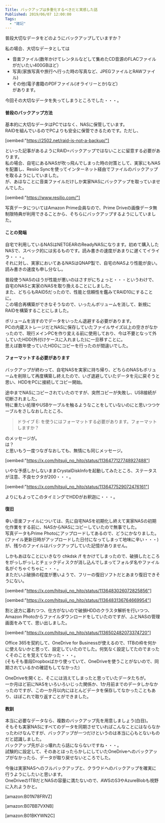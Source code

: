 ```yaml
---
Title: バックアップは多重化するべきだと実感した話
Published: 2019/06/07 12:00:00
Tags:
  - "雑記"
---
```

普段大切なデータをどのようにバックアップしていますか？  

私の場合、大切なデータとしては

* 音楽ファイル(数年かけてレンタルなどして集めたCD音源のFLACファイルがだいたい400GBほど）  
* 写真(家族写真や旅行へ行った時の写真など、JPEGファイルとRAWファイル)  
* その他(電子書籍のPDFファイル(オライリーとか)など)  
があります。  

今回その大切なデータを失ってしまうところでした・・・。  



#### 普段のバックアップ方法  
基本的に大切なデータはPCではなく、NASに保管しています。  
RAIDを組んでいるのでPCよりも安全に保管できるためです。ただし、

[oembed:"https://2502.net/raid-is-not-a-backup/"]

といった記事があるようにRAID=バックアップではないことに留意する必要があります。  
私の場合、自宅にあるNASが吹っ飛んでしまった時の対策として、実家にもNASを配置し、Resiio Syncを使ってインターネット経由でファイルのバックアップを取るようにしていました。  
が、あほなことに音楽ファイルだけしか実家NASにバックアップを取っていませんでした。  

[oembed:"https://www.resilio.com/"]

写真データについてはAmazon Prime会員なので、Prime Driveの画像データ無制限特典が利用できることから、そちらにバックアップするようにしていました。  

#### ことの発端  

自宅で利用しているNASはNETGEARのReadyNASになります。初めて購入したNASで、スペック的には劣るものです。読み書きの速度があまりに遅くてイライラ・・・。    
それに対し、実家においてあるNASはQNAP製で、自宅のNASより性能が良い。読み書きの速度も申し分なし。  

普段使うNASのほうが性能が悪いのはさすがにちょっと・・・というわけで、自宅のNASと実家のNASを取り換えることにしました。  
また、どちらもRAID5だったので、性能と信頼性を鑑みてRAID10にすることに。  
この場合再構築ができなそうなので、いったんボリュームを消して、新規にRAIDを構築することにしました。  

ボリュームを消すのでデータをいったん退避する必要があります。  
PCの内蔵ストレージだとNASに保存していたファイルサイズ以上の空きがなかったので、現行メインPCを作り変える前に使用しており、今は不要となって外していたHDD(外付けケースに入れました)に一旦移すことに。  
思えば数年使っていたHDDにコピーを行ったのが間違いでした。  

#### フォーマットする必要があります  
バックアップが終わって、自宅NASを実家に持ち帰り、どちらのNASもボリュームを削除して再度構築し終えたので、いざ退避していたデータを元に戻そうと思い、HDDをPCに接続してコピー開始。  

途中までNASにコピーされていたのですが、突然コピーが失敗し、USB接続が切断されました。  
特に重たい処理やUSBケーブルを触るようなことをしていないのにと思いつつケーブルをさしなおしたところ、  

> ドライブ E: を使うにはフォーマットする必要があります。フォーマットしますか？  

のメッセージが。  
は？  
と思いもう一度つなぎなおしても、無情にも同じメッセージ。  

[oembed:"https://x.com/hitsuji_no_hito/status/1136477127748927488"]

いやな予感しかしないままCrystalDiskInfoを起動してみたところ、ステータスが注意、不良セクタが200・・・。  

[oembed:"https://x.com/hitsuji_no_hito/status/1136477529072476161"]

よりにもよってこのタイミングでHDDがお釈迦に・・・。  

#### 復旧
幸い音楽ファイルについては、先に自宅NASを初期化し終えて実家NASの初期化作業をする前に、NASからNASにコピーしていたので無事でした。    
写真データもPrime Photoにアップロードしてあるので、どうにかなりました。(ファイル更新日時がアップロードした日付になってしまって地味に辛い・・・)
が、残りのファイルはバックアップしていた記憶がありません。  

しかもあほなことにいきなり chkdsk /f をかけてしまったので、破損したところをがっしがっしとチェックディスクが消し込んでしまってフォルダ名やファイル名がぐちゃぐちゃに・・・。  
まただいぶ破損の程度が悪いようで、フリーの復旧ソフトだとあまり復旧できそうにない。  

[oembed:"https://x.com/hitsuji_no_hito/status/1136483026072825856"]

[oembed:"https://x.com/hitsuji_no_hito/status/1136483136764669954"]

割と途方に暮れつつ、仕方がないので破損HDDのクラスタ解析を行いつつ、Amazon Photoからファイルダウンロードをしていたのですが、ふとNASの管理画面をみてて、思い出しました。  

[oembed:"https://x.com/hitsuji_no_hito/status/1136502482073374720"]

Office 365を契約して、OneDrive for Businessが使えるので、1TBの枠を何かに使えないかと思って、設定していたのでした。何気なく設定してたのでまったくそのことを覚えてなかった・・・。  
(そもそも普段Dropboxばかり使っていて、OneDriveを使うことがないので、同期されているかの確認もしてなかった)  

OneDriveを開くと、そこには消えてしまったと思っていたデータたちが。  
一か月ほど前にNASをいろいろいじった関係か、1か月前までのデータしかなかったのですが、この一か月以内にほとんどデータを保存してなかったこともあり、ほぼこれで取り返すことができました。  

#### 教訓  
本当に必要なデータなら、複数のバックアップ先を用意しましょう(白目)。  
そもそも実家NASにすべてのデータを同期させていればこんなことにはならなかったわけなんですが、バックアップが一つだけというのは本当に心もとないものだと認識しました。  
バックアップ先がぶっ壊れたら話にならないですね・・・。  
試験的に設定して、そのあとほったらかしにしていたOneDriveへのバックアップがなかったら、データが取り戻せないところでした。  

今後は実家NASへのフルバックアップと、クラウドへのバックアップを確実に行うようにしたいと思います。  
OneDriveの1TBだとNASの容量に満たないので、AWSのS3やAzureBlobも視野に入れようかと。   

[amazon:B01N78FRVZ]

[amazon:B07BB7VXNB]

[amazon:B01BKYWN2C]





